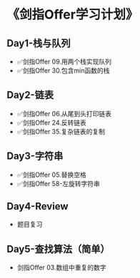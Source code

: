 # 《剑指Offer学习计划》

## Day1-栈与队列
- ✅剑指Offer 09.用两个栈实现队列
- ✅剑指Offer 30.包含min函数的栈

## Day2-链表
- ✅剑指Offer 06.从尾到头打印链表
- ✅剑指Offer 24.反转链表
- ✅剑指Offer 35.复杂链表的复制

## Day3-字符串
- ✅剑指Offer 05.替换空格
- ✅剑指Offer 58-左旋转字符串

## Day4-Review
- 题目复习

## Day5-查找算法（简单）
- 剑指Offer 03.数组中重复的数字
